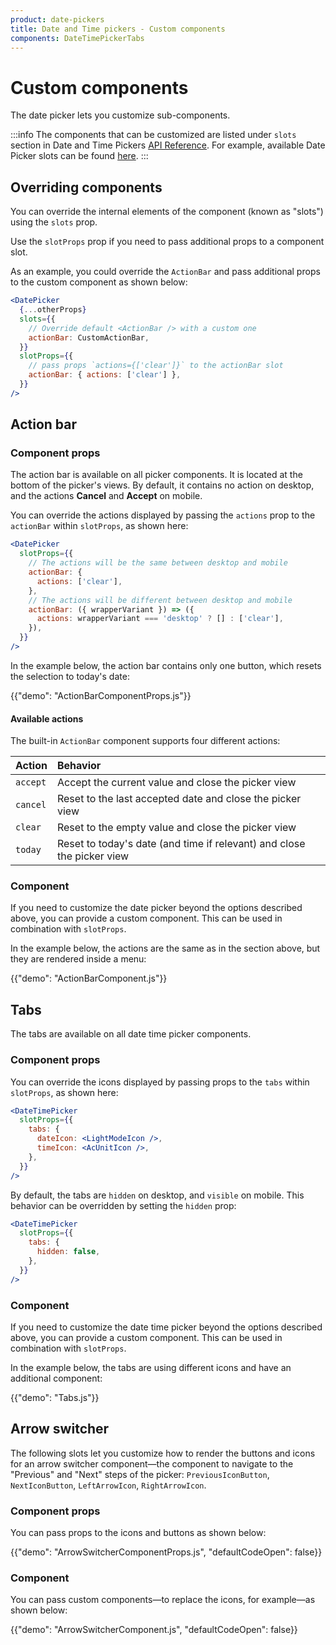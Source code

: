 ```yaml
---
product: date-pickers
title: Date and Time pickers - Custom components
components: DateTimePickerTabs
---
```


# Custom components

<p class="description">The date picker lets you customize sub-components.</p>

:::info
The components that can be customized are listed under `slots` section in Date and Time Pickers [API Reference](/x/api/date-pickers/).
For example, available Date Picker slots can be found [here](/x/api/date-pickers/date-picker/#slots).
:::

## Overriding components

You can override the internal elements of the component (known as "slots") using the `slots` prop.

Use the `slotProps` prop if you need to pass additional props to a component slot.

As an example, you could override the `ActionBar` and pass additional props to the custom component as shown below:

```jsx
<DatePicker
  {...otherProps}
  slots={{
    // Override default <ActionBar /> with a custom one
    actionBar: CustomActionBar,
  }}
  slotProps={{
    // pass props `actions={['clear']}` to the actionBar slot
    actionBar: { actions: ['clear'] },
  }}
/>
```

## Action bar

### Component props

The action bar is available on all picker components.
It is located at the bottom of the picker's views.
By default, it contains no action on desktop, and the actions **Cancel** and **Accept** on mobile.

You can override the actions displayed by passing the `actions` prop to the `actionBar` within `slotProps`, as shown here:

```jsx
<DatePicker
  slotProps={{
    // The actions will be the same between desktop and mobile
    actionBar: {
      actions: ['clear'],
    },
    // The actions will be different between desktop and mobile
    actionBar: ({ wrapperVariant }) => ({
      actions: wrapperVariant === 'desktop' ? [] : ['clear'],
    }),
  }}
/>
```

In the example below, the action bar contains only one button, which resets the selection to today's date:

{{"demo": "ActionBarComponentProps.js"}}

#### Available actions

The built-in `ActionBar` component supports four different actions:

| Action   | Behavior                                                               |
| :------- | :--------------------------------------------------------------------- |
| `accept` | Accept the current value and close the picker view                     |
| `cancel` | Reset to the last accepted date and close the picker view              |
| `clear`  | Reset to the empty value and close the picker view                     |
| `today`  | Reset to today's date (and time if relevant) and close the picker view |

### Component

If you need to customize the date picker beyond the options described above, you can provide a custom component.
This can be used in combination with `slotProps`.

In the example below, the actions are the same as in the section above, but they are rendered inside a menu:

{{"demo": "ActionBarComponent.js"}}

## Tabs

The tabs are available on all date time picker components.

### Component props

You can override the icons displayed by passing props to the `tabs` within `slotProps`, as shown here:

```jsx
<DateTimePicker
  slotProps={{
    tabs: {
      dateIcon: <LightModeIcon />,
      timeIcon: <AcUnitIcon />,
    },
  }}
/>
```

By default, the tabs are `hidden` on desktop, and `visible` on mobile.
This behavior can be overridden by setting the `hidden` prop:

```jsx
<DateTimePicker
  slotProps={{
    tabs: {
      hidden: false,
    },
  }}
/>
```

### Component

If you need to customize the date time picker beyond the options described above, you can provide a custom component.
This can be used in combination with `slotProps`.

In the example below, the tabs are using different icons and have an additional component:

{{"demo": "Tabs.js"}}

## Arrow switcher

The following slots let you customize how to render the buttons and icons for an arrow switcher component—the component
to navigate to the "Previous" and "Next" steps of the picker: `PreviousIconButton`, `NextIconButton`, `LeftArrowIcon`, `RightArrowIcon`.

### Component props

You can pass props to the icons and buttons as shown below:

{{"demo": "ArrowSwitcherComponentProps.js", "defaultCodeOpen": false}}

### Component

You can pass custom components—to replace the icons, for example—as shown below:

{{"demo": "ArrowSwitcherComponent.js", "defaultCodeOpen": false}}
